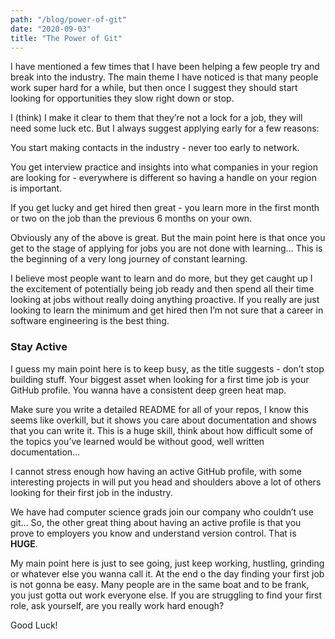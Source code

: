 ```yaml
---
path: "/blog/power-of-git"
date: "2020-09-03"
title: "The Power of Git"
---
```


I have mentioned a few times that I have been helping a few people try and break into the industry. The main theme I have noticed is that many people work super hard for a while, but then once I suggest they should start looking for opportunities they slow right down or stop.

I (think) I make it clear to them that they’re not a lock for a job, they will need some luck etc. But I always suggest applying early for a few reasons:

You start making contacts in the industry - never too early to network.

You get interview practice and insights into what companies in your region are looking for - everywhere is different so having a handle on your region is important.

If you get lucky and get hired then great - you learn more in the first month or two on the job than the previous 6 months on your own.

Obviously any of the above is great. But the main point here is that once you get to the stage of applying for jobs you are not done with learning… This is the beginning of a very long journey of constant learning.

I believe most people want to learn and do more, but they get caught up I the excitement of potentially being job ready and then spend all their time looking at jobs without really doing anything proactive. If you really are just looking to learn the minimum and get hired then I’m not sure that a career in software engineering is the best thing.

### Stay Active

I guess my main point here is to keep busy, as the title suggests - don’t stop building stuff. Your biggest asset when looking for a first time job is your GitHub profile. You wanna have a consistent deep green heat map.

Make sure you write a detailed README for all of your repos, I know this seems like overkill, but it shows you care about documentation and shows that you can write it. This is a huge skill, think about how difficult some of the topics you’ve learned would be without good, well written documentation…

I cannot stress enough how having an active GitHub profile, with some interesting projects in will put you head and shoulders above a lot of others looking for their first job in the industry.

We have had computer science grads join our company who couldn’t use git… So, the other great thing about having an active profile is that you prove to employers you know and understand version control. That is **HUGE**.

My main point here is just to see going, just keep working, hustling, grinding or whatever else you wanna call it. At the end o the day finding your first job is not gonna be easy. Many people are in the same boat and to be frank, you just gotta out work everyone else. If you are struggling to find your first role, ask yourself, are you really work hard enough?

Good Luck!
